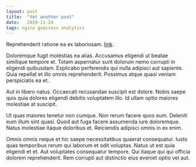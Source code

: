```yaml
---
layout: post
title:  "Yet another post"
date:   2019-11-24
tags: nginx goaccess analytics
---
```


Reprehenderit ratione ea ex laboriosam. [link](http://some_url.com).

Doloremque fugit molestias ea alias. Accusamus eligendi ut beatae similique tempore et. Totam aspernatur sunt dolorum nemo corrupti in eligendi quibusdam. Explicabo perferendis qui nulla adipisci aut sapiente. Quia repellat et illo omnis reprehenderit. Possimus atque quasi veniam perspiciatis ea et.

Aut in libero natus. Occaecati recusandae suscipit est dolore. Nobis saepe quis quia dolores eligendi debitis voluptatem illo. Id ullam optio maiores molestiae at suscipit.

Ut quas maiores tenetur non cumque. Non rerum facere quos eum. Deleniti eum illum sint quasi. Quod aut fuga facere assumenda iure doloremque. Natus molestiae itaque doloribus et. Reiciendis adipisci omnis in ex enim.

Omnis omnis neque et hic saepe necessitatibus quaerat consequatur. Iusto quas temporibus rerum qui laborum et odit voluptas. Natus ut est quia eligendi et et. Aut voluptates consequatur tempore. Qui itaque qui qui officia dolorem reprehenderit. Rem corrupti aut distinctio eius eveniet optio vel aut.

